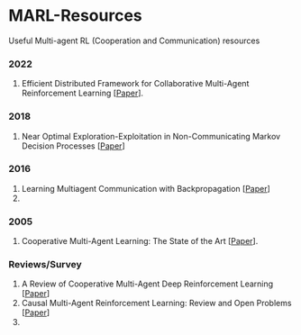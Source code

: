 # MARL-Resources
Useful Multi-agent RL (Cooperation and Communication) resources

### 2022
1. Efficient Distributed Framework for Collaborative Multi-Agent Reinforcement Learning [[Paper](https://arxiv.org/abs/2205.05248)].

### 2018
1. Near Optimal Exploration-Exploitation in Non-Communicating Markov Decision Processes [[Paper](https://core.ac.uk/display/162958554?source=2)]

### 2016
1. Learning Multiagent Communication with Backpropagation [[Paper](https://papers.nips.cc/paper/2016/hash/55b1927fdafef39c48e5b73b5d61ea60-Abstract.html)]
2. 


### 2005
1. Cooperative Multi-Agent Learning: The State of the Art [[Paper](https://link.springer.com/article/10.1007/s10458-005-2631-2)].

### Reviews/Survey
1. A Review of Cooperative Multi-Agent Deep Reinforcement Learning [[Paper](https://deepai.org/publication/a-review-of-cooperative-multi-agent-deep-reinforcement-learning)]
2. Causal Multi-Agent Reinforcement Learning: Review and Open Problems [[Paper](https://deepai.org/publication/causal-multi-agent-reinforcement-learning-review-and-open-problems)]
3. 
